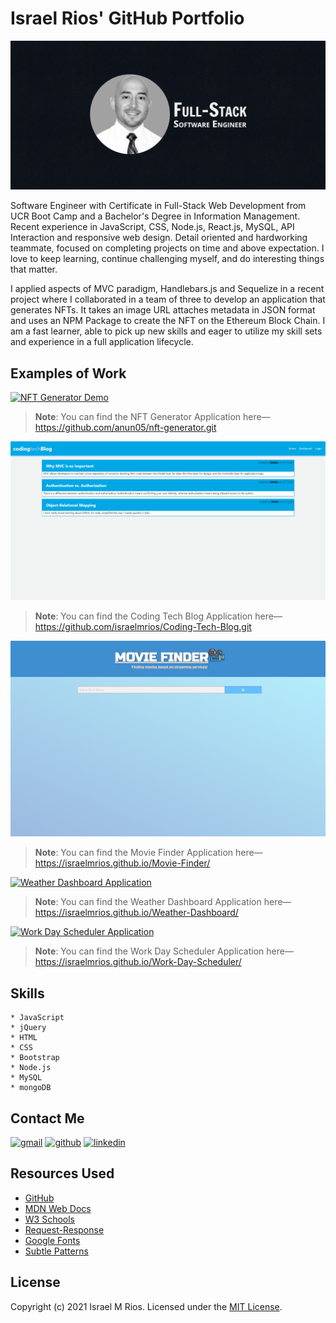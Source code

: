 # Israel Rios' GitHub Portfolio

![I am GitHub Readme Generator's creator](./assets/img/self-image-banner.png)

Software Engineer with Certificate in Full-Stack Web Development from UCR Boot Camp and a Bachelor's Degree in Information Management. Recent experience in JavaScript, CSS, Node.js, React.js, MySQL, API Interaction and responsive web design. Detail oriented and hardworking teammate, focused on completing projects on time and above expectation.  I love to keep learning, continue challenging myself, and do interesting things that matter.

I applied aspects of MVC paradigm, Handlebars.js and Sequelize in a recent project where I collaborated in a team of three to develop an application that generates NFTs. It takes an image URL attaches metadata in JSON format and uses an NPM Package to create the NFT on the Ethereum Block Chain. I am a fast learner, able to pick up new skills and eager to utilize my skill sets and experience in a full application lifecycle.


## Examples of Work

[![NFT Generator Demo](./assets/img/NFT-Generator-App.gif)](https://github.com/anun05/nft-generator.git)
> **Note**: You can find the NFT Generator Application here&mdash; https://github.com/anun05/nft-generator.git

[![Coding Tech Blog Application](./assets/img/Coding-Tech-Blog-App.png)](https://github.com/israelmrios/Coding-Tech-Blog.git)
> **Note**: You can find the Coding Tech Blog Application here&mdash; https://github.com/israelmrios/Coding-Tech-Blog.git

[![Movie Finder Demo](./assets/img/Movie-Finder-App.png)](https://israelmrios.github.io/Movie-Finder/)
> **Note**: You can find the Movie Finder Application here&mdash; https://israelmrios.github.io/Movie-Finder/

[![Weather Dashboard Application](./assets/img/weather-dashboard-demo.gif)](https://israelmrios.github.io/Weather-Dashboard/)
> **Note**: You can find the Weather Dashboard Application here&mdash; https://israelmrios.github.io/Weather-Dashboard/

[![Work Day Scheduler Application](./assets/img/Work-Day-Scheduler-Demo.gif)](https://israelmrios.github.io/Work-Day-Scheduler/)
> **Note**: You can find the Work Day Scheduler Application here&mdash; https://israelmrios.github.io/Work-Day-Scheduler/

## Skills

```
* JavaScript
* jQuery
* HTML
* CSS
* Bootstrap
* Node.js
* MySQL
* mongoDB
```

## Contact Me
[<img src='https://cdn.jsdelivr.net/npm/simple-icons@3.0.1/icons/gmail.svg' alt='gmail' height='40'>](mailto:israelm.riosjr@gmail.com) [<img src='https://cdn.jsdelivr.net/npm/simple-icons@3.0.1/icons/github.svg' alt='github' height='40'>](https://github.com/israelmrios) [<img src='https://cdn.jsdelivr.net/npm/simple-icons@3.0.1/icons/linkedin.svg' alt='linkedin' height='40'>](https://www.linkedin.com/in/israel-m-rios-jr-93a81a38//)

## Resources Used
* [GitHub](http://github.com)
* [MDN Web Docs](https://developer.mozilla.org)
* [W3 Schools](https://www.w3schools.com/)
* [Request-Response](https://coding-boot-camp.github.io/full-stack/github/professional-readme-guide)
* [Google Fonts](https://fonts.google.com/)
* [Subtle Patterns](https://www.toptal.com/designers/subtlepatterns/)

## License
Copyright (c) 2021 Israel M Rios.
Licensed under the [MIT License](LICENSE).